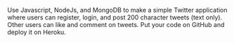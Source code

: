 Use Javascript, NodeJs, and MongoDB to make a simple Twitter application where users can register, login, and post 200 character tweets (text only). Other users can like and comment on tweets. Put your code on GitHub and deploy it on Heroku. 

